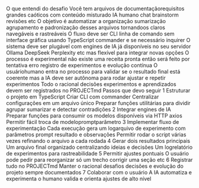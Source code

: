  O que entendi do desafio
 Você tem arquivos de documentaçãorequisitos grandes caóticos com conteúdo misturado IA humano chat brainstorm revisões etc
 O objetivo é automatizar a organização sumarização agrupamento e padronização desses arquivos tornandoos claros navegáveis e rastreáveis
 O fluxo deve ser CLI linha de comando sem interface gráfica usando TypeScript commander e se necessário inquirer
 O sistema deve ser plugável com engines de IA já disponíveis no seu servidor Ollama DeepSeek Perplexity etc mas flexível para integrar novas opções
 O processo é experimental não existe uma receita pronta então será feito por tentativa erro registro de experimentos e evolução contínua
 O usuáriohumano entra no processo para validar se o resultado final está coerente mas a IA deve ser autônoma para rodar ajustar e repetir experimentos
 Todo o racional decisões experimentos e aprendizados devem ser registrados no PROJECTmd
 Passos que devo seguir
1 Estruturar o projeto em TypeScript
 Criar CLI com commander
 Centralizar configurações em um arquivo único
 Preparar funções utilitárias para dividir agrupar sumarizar e detectar contradições
2 Integrar engines de IA
 Preparar funções para consumir os modelos disponíveis via HTTP axios
 Permitir fácil troca de modelopromptparâmetro
3 Implementar fluxo de experimentação
 Cada execução gera um logarquivo de experimento com parâmetros prompt resultado e observações
 Permitir rodar o script várias vezes refinando o arquivo a cada rodada
4 Gerar dois resultados principais
 Um arquivo final organizado centralizando ideias e decisões
 Um logrelatório de experimentos para rastreabilidade
5 Permitir ajustes pontuais
 O usuário pode pedir para reorganizar só um trecho corrigir uma seção etc
6 Registrar tudo no PROJECTmd
 Manter o racional desafios decisões e evolução do projeto sempre documentados
7 Colaborar com o usuário
 A IA automatiza e experimenta o humano valida e orienta ajustes de alto nível
